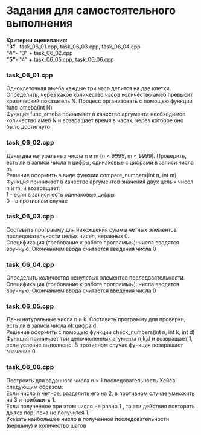 # Задания для самостоятельного выполнения

**Критерии оценивания:**<br>
**"3"**- task_06_01.cpp, task_06_03.cpp, task_06_04.cpp<br>
**"4"**- "3" + task_06_02.cpp<br>
**"5"**- "4" + task_06_05.cpp, task_06_06.cpp<br>

### task_06_01.cpp

Одноклеточная амеба каждые три часа делится на две клетки. Определить, через какое количество часов количество амеб превысит критический показатель N.
Процесс организовать с помощью функции func_ameba(int N)<br>
Функция func_ameba принимает в качестве аргумента необходимое количество амеб N и возвращает время в часах, через которое оно было достигнуто

### task_06_02.cpp
Даны два натуральных числа n и m (n < 9999, m < 9999). Проверить, есть ли в записи числа n цифры, одинаковые с цифрами в записи числа m.<br>
Решение оформить в виде функции compare_numbers(int n, int m)<br>
Функция принимает в качестве аргументов значения двух целых чисел n и m, и возвращает: <br>
1 - если в записи есть одинаковые цифры<br>
0 - в противном случае

### task_06_03.cpp

Составить программу для нахождения суммы четных элементов последовательности целых чисел, неравных 0.<br>
Спецификация (требование к работе программы): числа вводятся вручную. Окончанием ввода считается введения числа 0

### task_06_04.cpp

Определить количество ненулевых элементов последовательности.<br>
Спецификация (требование к работе программы): числа вводятся вручную. Окончанием ввода считается введения числа 0

### task_06_05.cpp

Даны натуральные числа n и k. Составить программу для проверки, есть ли в записи числа nk цифра d.<br>
Решение оформить с помощью функции check_numbers(int n, int k, int d)<br>
Функция принимает три целочисленных агумента n,k,d и возвращает 1, если условие выполнено. В противном случае функция возвращает значение 0

### task_06_06.cpp

Построить для заданного числа n > 1 последовательность Хейса следующим образом:<br>
Если число n четное, разделить его на 2, в противном случае умножить на 3 и прибавить 1.<br>
Если полученное при этом число не равно 1 , то эти действия повторять до тех пор, пока не получится 1.<br>
Указать наибольшее число в полученной последовательности (вершину) и количество шагов
